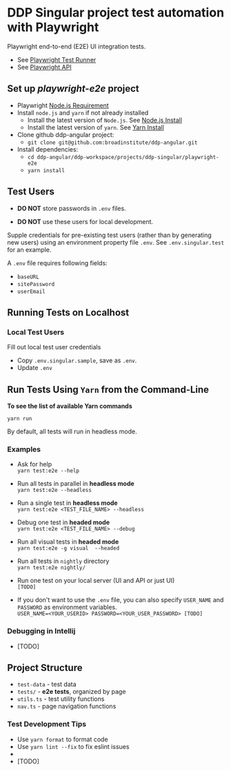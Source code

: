 # DDP Singular project test automation with Playwright

Playwright end-to-end (E2E) UI integration tests.


* See [Playwright Test Runner](https://playwright.dev/docs/api/class-test)
* See [Playwright API](https://playwright.dev/docs/api/class-playwright)


## Set up *playwright-e2e* project

* Playwright [Node.js Requirement](https://playwright.dev/docs/troubleshooting#nodejs-requirements)
* Install `node.js` and `yarn` if not already installed 
  * Install the latest version of `Node.js`. See [Node.js Install](https://nodejs.dev/en/learn/how-to-install-nodejs/)
  * Install the latest version of `yarn`. See [Yarn Install](https://yarnpkg.com/getting-started/install)
* Clone github ddp-angular project: 
  * `git clone git@github.com:broadinstitute/ddp-angular.git`
* Install dependencies:
  * `cd ddp-angular/ddp-workspace/projects/ddp-singular/playwright-e2e`
  * `yarn install`

## Test Users

- **DO NOT** store passwords in `.env` files.

- **DO NOT** use these users for local development.

Supple credentials for pre-existing test users (rather than by generating new users) using an environment property file `.env`. See `.env.singular.test` for an
example.

A `.env` file requires following fields:
- `baseURL`
- `sitePassword`
- `userEmail`


## Running Tests on Localhost

### Local Test Users

Fill out local test user credentials

- Copy `.env.singular.sample`, save as `.env`.
- Update `.env`

## Run Tests Using `Yarn` from the Command-Line

**To see the list of available Yarn commands** <div class="text-blue">`yarn run`</div>

By default, all tests will run in headless mode.

### Examples

* Ask for help <div class="text-blue">`yarn test:e2e --help`</div>
<div></div>

* Run all tests in parallel in **headless mode** <div class="text-blue">`yarn test:e2e --headless`</div>
<div></div>

* Run a single test in **headless mode** <div class="text-blue">`yarn test:e2e <TEST_FILE_NAME> --headless` </div>
<div></div>

* Debug one test in **headed mode** <div class="text-blue">`yarn test:e2e <TEST_FILE_NAME> --debug` </div>
<div></div>

* Run all visual tests in **headed mode** <div class="text-blue">`yarn test:e2e -g visual  --headed`</div>
<div></div>

* Run all tests in `nightly` directory <div class="text-blue">`yarn test:e2e nightly/`</div>
<div></div>

* Run one test on your local server (UI and API or just UI) <div class="text-blue">`[TODO]` </div>
<div></div>

* If you don't want to use the `.env` file, you can also specify `USER_NAME` and `PASSWORD` as environment
  variables. <div class="text-blue">`USER_NAME=<YOUR_USERID> PASSWORD=<YOUR_USER_PASSWORD> [TODO]`</div>
<div></div>

### Debugging in Intellij

- [TODO]


## Project Structure

* `test-data` - test data
* `tests/`    - **e2e tests**, organized by page
* `utils.ts`  - test utility functions
* `nav.ts`    -  page navigation functions

### Test Development Tips
- Use `yarn format` to format code
- Use `yarn lint --fix` to fix eslint issues
- 
- [TODO]
